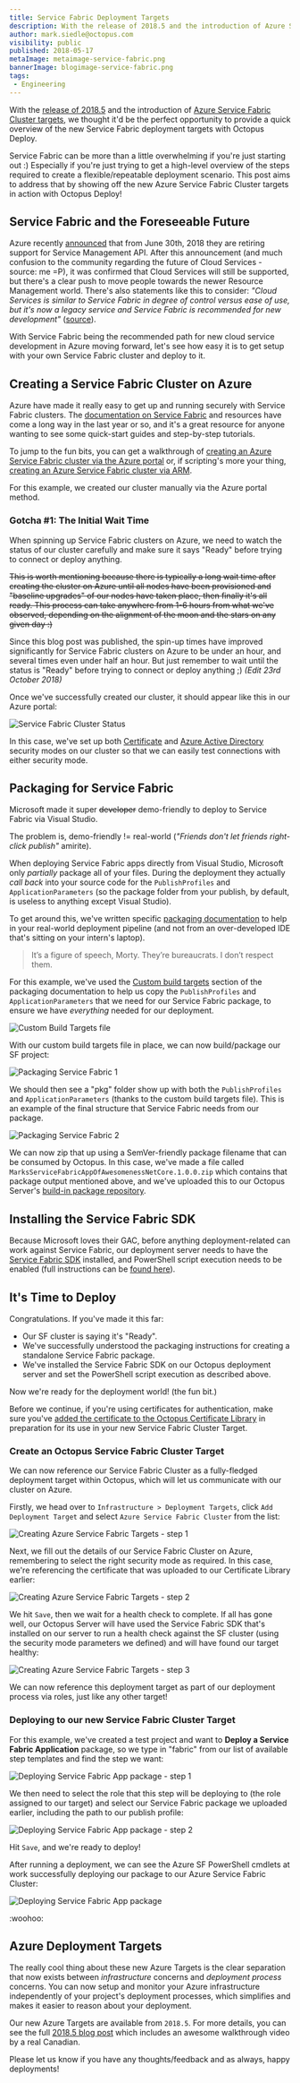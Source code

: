 ```yaml
---
title: Service Fabric Deployment Targets
description: With the release of 2018.5 and the introduction of Azure Service Fabric Cluster targets, we thought it'd be the perfect opportunity to provide a quick overview of the new Service Fabric deployment targets with Octopus Deploy.
author: mark.siedle@octopus.com
visibility: public
published: 2018-05-17
metaImage: metaimage-service-fabric.png
bannerImage: blogimage-service-fabric.png
tags:
 - Engineering
---
```


With the [release of 2018.5](https://octopus.com/blog/octopus-release-2018.5) and the introduction of [Azure Service Fabric Cluster targets](https://octopus.com/blog/paas-targets), we thought it'd be the perfect opportunity to provide a quick overview of the new Service Fabric deployment targets with Octopus Deploy.

Service Fabric can be more than a little overwhelming if you're just starting out :) Especially if you're just trying to get a high-level overview of the steps required to create a flexible/repeatable deployment scenario. This post aims to address that by showing off the new Azure Service Fabric Cluster targets in action with Octopus Deploy!

## Service Fabric and the Foreseeable Future

Azure recently [announced](https://blogs.msdn.microsoft.com/appserviceteam/2018/03/12/deprecating-service-management-apis-support-for-azure-app-services/) that from June 30th, 2018 they are retiring support for Service Management API. After this announcement (and much confusion to the community regarding the future of Cloud Services - source: me =P), it was confirmed that Cloud Services will still be supported, but there's a clear push to move people towards the newer Resource Management world. There's also statements like this to consider: _"Cloud Services is similar to Service Fabric in degree of control versus ease of use, but it's now a legacy service and Service Fabric is recommended for new development"_ ([source](https://docs.microsoft.com/en-us/azure/app-service/choose-web-site-cloud-service-vm)).

With Service Fabric being the recommended path for new cloud service development in Azure moving forward, let's see how easy it is to get setup with your own Service Fabric cluster and deploy to it.

## Creating a Service Fabric Cluster on Azure

Azure have made it really easy to get up and running securely with Service Fabric clusters. The [documentation on Service Fabric](https://docs.microsoft.com/en-us/azure/service-fabric/) and resources have come a long way in the last year or so, and it's a great resource for anyone wanting to see some quick-start guides and step-by-step tutorials.

To jump to the fun bits, you can get a walkthrough of [creating an Azure Service Fabric cluster via the Azure portal](https://docs.microsoft.com/en-us/azure/service-fabric/service-fabric-cluster-creation-via-portal) or, if scripting's more your thing, [creating an Azure Service Fabric cluster via ARM](https://docs.microsoft.com/en-us/azure/service-fabric/service-fabric-cluster-creation-via-arm).

For this example, we created our cluster manually via the Azure portal method.

### Gotcha #1: The Initial Wait Time

When spinning up Service Fabric clusters on Azure, we need to watch the status of our cluster carefully and make sure it says "Ready" before trying to connect or deploy anything.

<strike>This is worth mentioning because there is typically a long wait time after creating the cluster on Azure until all nodes have been provisioned and "baseline upgrades" of our nodes have taken place, then finally it's all ready. This process can take anywhere from 1-6 hours from what we've observed, depending on the alignment of the moon and the stars on any given day :)</strike>

Since this blog post was published, the spin-up times have improved significantly for Service Fabric clusters on Azure to be under an hour, and several times even under half an hour. But just remember to wait until the status is "Ready" before trying to connect or deploy anything ;) <i>(Edit 23rd October 2018)</i>

Once we've successfully created our cluster, it should appear like this in our Azure portal:

![Service Fabric Cluster Status](sf-cluster-status.png "width=500")

In this case, we've set up both [Certificate](https://octopus.com/docs/deployments/azure/service-fabric/connecting-securely-with-client-certificates) and [Azure Active Directory](https://octopus.com/docs/deployments/azure/service-fabric/connecting-securely-with-azure-active-directory) security modes on our cluster so that we can easily test connections with either security mode.

## Packaging for Service Fabric

Microsoft made it super <strike>developer</strike> demo-friendly to deploy to Service Fabric via Visual Studio.

The problem is, demo-friendly != real-world (_"Friends don't let friends right-click publish"_ amirite).

When deploying Service Fabric apps directly from Visual Studio, Microsoft only _partially_ package all of your files. During the deployment they actually _call back_ into your source code for the `PublishProfiles` and `ApplicationParameters` (so the package folder from your publish, by default, is useless to anything except Visual Studio).

To get around this, we've written specific [packaging documentation](https://octopus.com/docs/deployments/azure/service-fabric/deploying-a-package-to-a-service-fabric-cluster) to help in your real-world deployment pipeline (and not from an over-developed IDE that's sitting on your intern's laptop).

> It’s a figure of speech, Morty. They’re bureaucrats. I don’t respect them.

For this example, we've used the [Custom build targets](https://octopus.com/docs/deployments/azure/service-fabric/packaging#custom-build-targets) section of the packaging documentation to help us copy the `PublishProfiles` and `ApplicationParameters` that we need for our Service Fabric package, to ensure we have _everything_ needed for our deployment.

![Custom Build Targets file](sf-solution-targets.png "width=500")

With our custom build targets file in place, we can now build/package our SF project:

![Packaging Service Fabric 1](sf-package1.png "width=500")

We should then see a "pkg" folder show up with both the `PublishProfiles` and `ApplicationParameters` (thanks to the custom build targets file). This is an example of the final structure that Service Fabric needs from our package.

![Packaging Service Fabric 2](sf-package2.png "width=500")

We can now zip that up using a SemVer-friendly package filename that can be consumed by Octopus. In this case, we've made a file called `MarksServiceFabricAppOfAwesomenessNetCore.1.0.0.zip` which contains that package output mentioned above, and we've uploaded this to our Octopus Server's [build-in package repository](https://octopus.com/docs/packaging-applications/package-repositories/pushing-packages-to-the-built-in-repository).

## Installing the Service Fabric SDK

Because Microsoft loves their GAC, before anything deployment-related can work against Service Fabric, our deployment server needs to have the [Service Fabric SDK](https://g.octopushq.com/ServiceFabricSdkDownload) installed, and PowerShell script execution needs to be enabled (full instructions can be [found here](https://octopus.com/docs/deployments/azure/service-fabric/deploying-a-package-to-a-service-fabric-cluster)).

## It's Time to Deploy

Congratulations. If you've made it this far:

- Our SF cluster is saying it's "Ready".
- We've successfully understood the packaging instructions for creating a standalone Service Fabric package.
- We've installed the Service Fabric SDK on our Octopus deployment server and set the PowerShell script execution as described above.

Now we're ready for the deployment world! (the fun bit.)

Before we continue, if you're using certificates for authentication, make sure you've [added the certificate to the Octopus Certificate Library](https://octopus.com/docs/deployments/certificates/add-certificate) in preparation for its use in your new Service Fabric Cluster Target.

### Create an Octopus Service Fabric Cluster Target

We can now reference our Service Fabric Cluster as a fully-fledged deployment target within Octopus, which will let us communicate with our cluster on Azure.

Firstly, we head over to `Infrastructure > Deployment Targets`, click `Add Deployment Target` and select `Azure Service Fabric Cluster` from the list:

![Creating Azure Service Fabric Targets - step 1](sf-create-target1.png "width=500")

Next, we fill out the details of our Service Fabric Cluster on Azure, remembering to select the right security mode as required. In this case, we're referencing the certificate that was uploaded to our Certificate Library earlier:

![Creating Azure Service Fabric Targets - step 2](sf-create-target2a.png "width=500")

We hit `Save`, then we wait for a health check to complete. If all has gone well, our Octopus Server will have used the Service Fabric SDK that's installed on our server to run a health check against the SF cluster (using the security mode parameters we defined) and will have found our target healthy:

![Creating Azure Service Fabric Targets - step 3](sf-create-target3.png "width=500")

We can now reference this deployment target as part of our deployment process via roles, just like any other target!

### Deploying to our new Service Fabric Cluster Target

For this example, we've created a test project and want to **Deploy a Service Fabric Application** package, so we type in "fabric" from our list of available step templates and find the step we want:

![Deploying Service Fabric App package - step 1](sf-step1.png "width=500")

We then need to select the role that this step will be deploying to (the role assigned to our target) and select our Service Fabric package we uploaded earlier, including the path to our publish profile:

![Deploying Service Fabric App package - step 2](sf-step2.png "width=500")

Hit `Save`, and we're ready to deploy!

After running a deployment, we can see the Azure SF PowerShell cmdlets at work successfully deploying our package to our Azure Service Fabric Cluster:

![Deploying Service Fabric App package](sf-deploy.png "width=500")

:woohoo:

## Azure Deployment Targets

The really cool thing about these new Azure Targets is the clear separation that now exists between _infrastructure_ concerns and _deployment process_ concerns. You can now setup and monitor your Azure infrastructure independently of your project's deployment processes, which simplifies and makes it easier to reason about your deployment.

Our new Azure Targets are available from `2018.5`. For more details, you can see the full [2018.5 blog post](https://octopus.com/blog/octopus-release-2018.5) which includes an awesome walkthrough video by a real Canadian.

Please let us know if you have any thoughts/feedback and as always, happy deployments!
